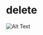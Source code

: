 # delete

![Alt Text]([https://media.giphy.com/media/vFKqnCdLPNOKc/giphy.gif](https://in.pinterest.com/pin/1048846200705963985/)https://in.pinterest.com/pin/1048846200705963985/)
